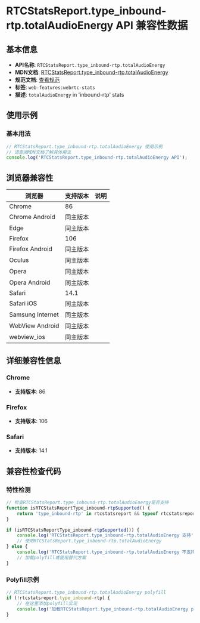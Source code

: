 # RTCStatsReport.type_inbound-rtp.totalAudioEnergy API 兼容性数据

## 基本信息

- **API名称**: `RTCStatsReport.type_inbound-rtp.totalAudioEnergy`
- **MDN文档**: [RTCStatsReport.type_inbound-rtp.totalAudioEnergy](https://developer.mozilla.org/docs/Web/API/RTCInboundRtpStreamStats/totalAudioEnergy)
- **规范文档**: [查看规范](https://w3c.github.io/webrtc-stats/#dom-rtcinboundrtpstreamstats-totalaudioenergy)
- **标签**: `web-features:webrtc-stats`
- **描述**: `totalAudioEnergy` in 'inbound-rtp' stats

## 使用示例

### 基本用法

```javascript
// RTCStatsReport.type_inbound-rtp.totalAudioEnergy 使用示例
// 请查阅MDN文档了解具体用法
console.log('RTCStatsReport.type_inbound-rtp.totalAudioEnergy API');
```

## 浏览器兼容性

| 浏览器 | 支持版本 | 说明 |
|--------|----------|------|
| Chrome | 86 |  |
| Chrome Android | 同主版本 |  |
| Edge | 同主版本 |  |
| Firefox | 106 |  |
| Firefox Android | 同主版本 |  |
| Oculus | 同主版本 |  |
| Opera | 同主版本 |  |
| Opera Android | 同主版本 |  |
| Safari | 14.1 |  |
| Safari iOS | 同主版本 |  |
| Samsung Internet | 同主版本 |  |
| WebView Android | 同主版本 |  |
| webview_ios | 同主版本 |  |

## 详细兼容性信息

### Chrome

- **支持版本**: 86

### Firefox

- **支持版本**: 106

### Safari

- **支持版本**: 14.1

## 兼容性检查代码

### 特性检测

```javascript
// 检查RTCStatsReport.type_inbound-rtp.totalAudioEnergy是否支持
function isRTCStatsReportType_inbound-rtpSupported() {
    return 'type_inbound-rtp' in rtcstatsreport && typeof rtcstatsreport.type_inbound-rtp === 'function';
}

if (isRTCStatsReportType_inbound-rtpSupported()) {
    console.log('RTCStatsReport.type_inbound-rtp.totalAudioEnergy 支持');
    // 使用RTCStatsReport.type_inbound-rtp.totalAudioEnergy
} else {
    console.log('RTCStatsReport.type_inbound-rtp.totalAudioEnergy 不支持，需要polyfill');
    // 加载polyfill或使用替代方案
}
```

### Polyfill示例

```javascript
// RTCStatsReport.type_inbound-rtp.totalAudioEnergy polyfill
if (!rtcstatsreport.type_inbound-rtp) {
    // 在这里添加polyfill实现
    console.log('加载RTCStatsReport.type_inbound-rtp.totalAudioEnergy polyfill');
}
```

